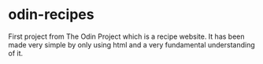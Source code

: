 # odin-recipes
First project from The Odin Project which is a recipe website.
It has been made very simple by only using html and a very fundamental understanding of it.
